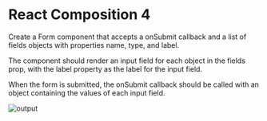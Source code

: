 # React Composition 4

Create a Form component that accepts a onSubmit callback and a list of fields objects with properties name, type, and label.

The component should render an input field for each object in the fields prop, with the label property as the label for the input field. 

When the form is submitted, the onSubmit callback should be called with an object containing the values of each input field.

![output](https://storage.googleapis.com/acciojob-open-file-collections/react-composition-4.gif)
